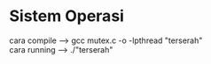 # Sistem Operasi
cara compile --> gcc mutex.c -o -lpthread "terserah" <br>
cara running --> ./"terserah"
